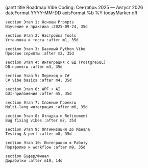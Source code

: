 gantt
    title Roadmap Vibe Coding: Сентябрь 2025 — Август 2026
    dateFormat  YYYY-MM-DD
    axisFormat %b %Y
    todayMarker off
    
    section Этап 1: Основы Prompts
    Изучение и практика :2025-09-24, 35d
    
    section Этап 2: Настройка Tools
    Установка и тесты :after m1, 35d
    
    section Этап 3: Базовый Python Vibe
    Простые скрипты :after m2, 35d
    
    section Этап 4: Интеграция с БД (PostgreSQL)
    DB-проекты :after m3, 35d
    
    section Этап 5: Переход к C#
    C# vibe basics :after m4, 35d
    
    section Этап 6: WPF + AI
    GUI-приложения :after m5, 35d
    
    section Этап 7: Сложные Проекты
    Multi-lang интеграция :after m6, 35d
    
    section Этап 8: Отладка и Refinement
    Bug fixing vibes :after m7, 35d
    
    section Этап 9: Оптимизация до Идеала
    Testing & perf :after m8, 35d
    
    section Этап 10: Интеграция в Работу
    Портфолио и workflow :after m9, 35d
    
    section Буфер/Финал
    Доработки :after m10, 14d

